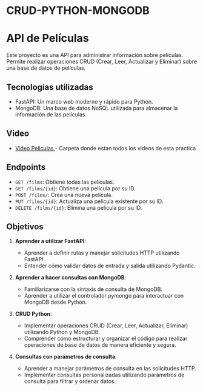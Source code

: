 # CRUD-PYTHON-MONGODB

# API de Películas

Este proyecto es una API para administrar información sobre películas. Permite realizar operaciones CRUD (Crear, Leer, Actualizar y Eliminar) sobre una base de datos de películas.

## Tecnologías utilizadas

- FastAPI: Un marco web moderno y rápido para Python.
- MongoDB: Una base de datos NoSQL utilizada para almacenar la información de las películas.

## Video

- [Video Peliculas ](https://drive.google.com/drive/folders/1MNw4aYyVA3TaxgGqma47Gp3qmHGDKwG8?usp=sharing) - Carpeta donde estan todos los videos de esta practica
  


## Endpoints

- `GET /films`: Obtiene todas las películas.
- `GET /films/{id}`: Obtiene una película por su ID.
- `POST /films/`: Crea una nueva película.
- `PUT /films/{id}`: Actualiza una película existente por su ID.
- `DELETE /films/{id}`: Elimina una película por su ID.

## Objetivos

1. **Aprender a utilizar FastAPI**:
   - Aprender a definir rutas y manejar solicitudes HTTP utilizando FastAPI.
   - Entender cómo validar datos de entrada y salida utilizando Pydantic.

2. **Aprender a hacer consultas con MongoDB**:
   - Familiarizarse con la sintaxis de consulta de MongoDB.
   - Aprender a utilizar el controlador pymongo para interactuar con MongoDB desde Python.

3. **CRUD Python**:
   - Implementar operaciones CRUD (Crear, Leer, Actualizar, Eliminar) utilizando Python y MongoDB.
   - Comprender cómo estructurar y organizar el código para realizar operaciones de base de datos de manera eficiente y segura.

4. **Consultas con parámetros de consulta**:
   - Aprender a manejar parámetros de consulta en las solicitudes HTTP.
   - Implementar consultas personalizadas utilizando parámetros de consulta para filtrar y ordenar datos.
